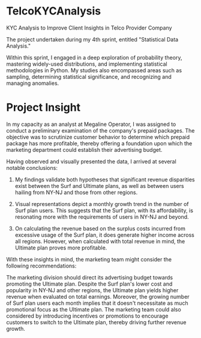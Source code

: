 # TelcoKYCAnalysis

KYC Analysis to Improve Client Insights in Telco Provider Company

The project undertaken during my 4th sprint, entitled "Statistical Data Analysis."

Within this sprint, I engaged in a deep exploration of probability theory, mastering widely-used distributions, and implementing statistical methodologies in Python. My studies also encompassed areas such as sampling, determining statistical significance, and recognizing and managing anomalies.

# **Project Insight**

In my capacity as an analyst at Megaline Operator, I was assigned to conduct a preliminary examination of the company's prepaid packages. The objective was to scrutinize customer behavior to determine which prepaid package has more profitable, thereby offering a foundation upon which the marketing department could establish their advertising budget.

Having observed and visually presented the data, I arrived at several notable conclusions:

1. My findings validate both hypotheses that significant revenue disparities exist between the Surf and Ultimate plans, as well as between users hailing from NY-NJ and those from other regions.

2. Visual representations depict a monthly growth trend in the number of Surf plan users. This suggests that the Surf plan, with its affordability, is resonating more with the requirements of users in NY-NJ and beyond.

3. On calculating the revenue based on the surplus costs incurred from excessive usage of the Surf plan, it does generate higher income across all regions. However, when calculated with total revenue in mind, the Ultimate plan proves more profitable.

With these insights in mind, the marketing team might consider the following recommendations:

The marketing division should direct its advertising budget towards promoting the Ultimate plan. Despite the Surf plan's lower cost and popularity in NY-NJ and other regions, the Ultimate plan yields higher revenue when evaluated on total earnings. Moreover, the growing number of Surf plan users each month implies that it doesn't necessitate as much promotional focus as the Ultimate plan. The marketing team could also considered by introducing incentives or promotions to encourage customers to switch to the Ultimate plan, thereby driving further revenue growth.
